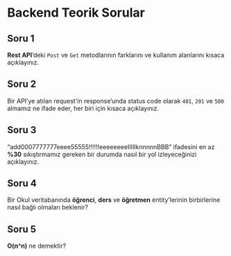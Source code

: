 # Backend Teorik Sorular
## Soru 1 
**Rest API**’deki `Post` ve `Get` metodlarının farklarını ve kullanım alanlarını kısaca açıklayınız.
## Soru 2
Bir API’ye atılan request'in response’unda status code olarak `401`, `201` ve `500` almamız ne ifade eder, her biri için kısaca açıklayınız.
## Soru 3
“add0007777777eeee55555!!!!!!eeeeeeeeIIIIIknnnnnBBB” ifadesini en az **%30** sıkıştırmamız gereken bir durumda nasıl bir yol izleyeceğinizi açıklayınız.
## Soru 4
Bir Okul veritabanında **öğrenci**, **ders** ve **öğretmen** entity’lerinin birbirlerine nasıl bağlı olmaları beklenir?
## Soru 5
**O(n^n)** ne demektir?
